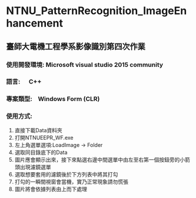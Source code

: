 # NTNU_PatternRecognition_ImageEnhancement
## 臺師大電機工程學系影像識別第四次作業

### 使用開發環境: Microsoft visual studio 2015 community </br>
### 語言:        C++                                    </br>
### 專案類型:    Windows Form (CLR)                      </br>
### 使用方式:    
1. 直接下載Data資料夾
2. 打開NTNUEEPR_WF.exe
2. 左上角選單選項:LoadImage -> Folder
4. 選取同目錄底下的Data
3. 圖片應會顯示出來，接下來點選右邊中間選單中由左至右第一個按鈕旁的小箭頭出現濾鏡選單
3. 選取想要套用的濾鏡後於下方列表中將其打勾
3. 打勾的一瞬間視窗會當機，實乃正常現象請勿慌張
4. 圖片將會依據列表由上而下處理

